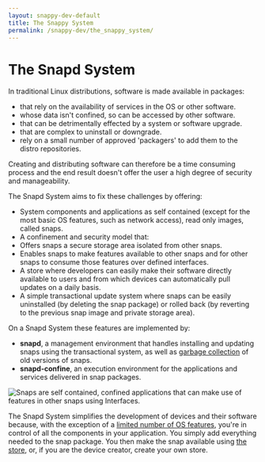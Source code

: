 ```yaml
---
layout: snappy-dev-default
title: The Snappy System
permalink: /snappy-dev/the_snappy_system/
---
```


# The Snapd System

In traditional Linux distributions, software is made available in packages:

- that rely on the availability of services in the OS or other software.
- whose data isn't confined, so can be accessed by other software.
- that can be detrimentally effected by a system or software upgrade.
- that are complex to uninstall or downgrade.
- rely on a small number of approved 'packagers' to add them to the distro repositories.

Creating and distributing software can therefore be a time consuming process and the end result doesn't offer the user a high degree of security and manageability. 

The Snapd System aims to fix these challenges by offering:

- System components and applications as self contained (except for the most basic OS features, such as network access), read only images, called snaps.
- A confinement and security model that:
 - Offers snaps a secure storage area isolated from other snaps.
 - Enables snaps to make features available to other snaps and for other snaps to consume those features over defined interfaces.
 - A store where developers can easily make their software directly available to users and from which devices can automatically pull updates on a daily basis.
- A simple transactional update system where snaps can be easily uninstalled (by deleting the snap package) or rolled back (by reverting to the previous snap image and private storage area). 

On a Snapd System these features are implemented by:

- **snapd**, a management environment that handles installing and updating snaps using the transactional system, as well as [garbage collection](../garbage) of old versions of snaps.
- **snapd-confine**, an execution environment for the applications and services delivered in snap packages.

![Snaps are self contained, confined applications that can make use of features in other snaps using Interfaces.]( /docs-demo/media/snappy-dev/snap_in_snappy_system.png "Snaps in the Snapd System")

The Snapd System simplifies the development of devices and their software because, with the exception of a [limited number of OS features](../ubuntu_core_desktop.md "Interfaces in Ubuntu core"), you're in control of all the components in your application. You simply add everything needed to the snap package. You then make the snap available using [the store](store "the store"), or, if you are the device creator, create your own store. 